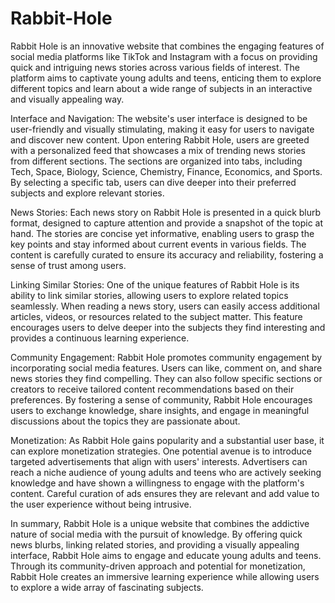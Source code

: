 # Rabbit-Hole
 Rabbit Hole is an innovative website that combines the engaging features of social media platforms like TikTok and Instagram with a focus on providing quick and intriguing news stories across various fields of interest. 
The platform aims to captivate young adults and teens, enticing them to explore different topics and learn about a wide range of subjects in an interactive and visually appealing way.

Interface and Navigation:
The website's user interface is designed to be user-friendly and visually stimulating, making it easy for users to navigate and discover new content. Upon entering Rabbit Hole, users are greeted with a personalized feed that showcases a mix of trending news stories from different sections. The sections are organized into tabs, including Tech, Space, Biology, Science, Chemistry, Finance, Economics, and Sports. By selecting a specific tab, users can dive deeper into their preferred subjects and explore relevant stories.

News Stories:
Each news story on Rabbit Hole is presented in a quick blurb format, designed to capture attention and provide a snapshot of the topic at hand. The stories are concise yet informative, enabling users to grasp the key points and stay informed about current events in various fields. The content is carefully curated to ensure its accuracy and reliability, fostering a sense of trust among users.

Linking Similar Stories:
One of the unique features of Rabbit Hole is its ability to link similar stories, allowing users to explore related topics seamlessly. When reading a news story, users can easily access additional articles, videos, or resources related to the subject matter. This feature encourages users to delve deeper into the subjects they find interesting and provides a continuous learning experience.

Community Engagement:
Rabbit Hole promotes community engagement by incorporating social media features. Users can like, comment on, and share news stories they find compelling. They can also follow specific sections or creators to receive tailored content recommendations based on their preferences. By fostering a sense of community, Rabbit Hole encourages users to exchange knowledge, share insights, and engage in meaningful discussions about the topics they are passionate about.

Monetization:
As Rabbit Hole gains popularity and a substantial user base, it can explore monetization strategies. One potential avenue is to introduce targeted advertisements that align with users' interests. Advertisers can reach a niche audience of young adults and teens who are actively seeking knowledge and have shown a willingness to engage with the platform's content. Careful curation of ads ensures they are relevant and add value to the user experience without being intrusive.

In summary, Rabbit Hole is a unique website that combines the addictive nature of social media with the pursuit of knowledge. By offering quick news blurbs, linking related stories, and providing a visually appealing interface, Rabbit Hole aims to engage and educate young adults and teens. Through its community-driven approach and potential for monetization, Rabbit Hole creates an immersive learning experience while allowing users to explore a wide array of fascinating subjects.
